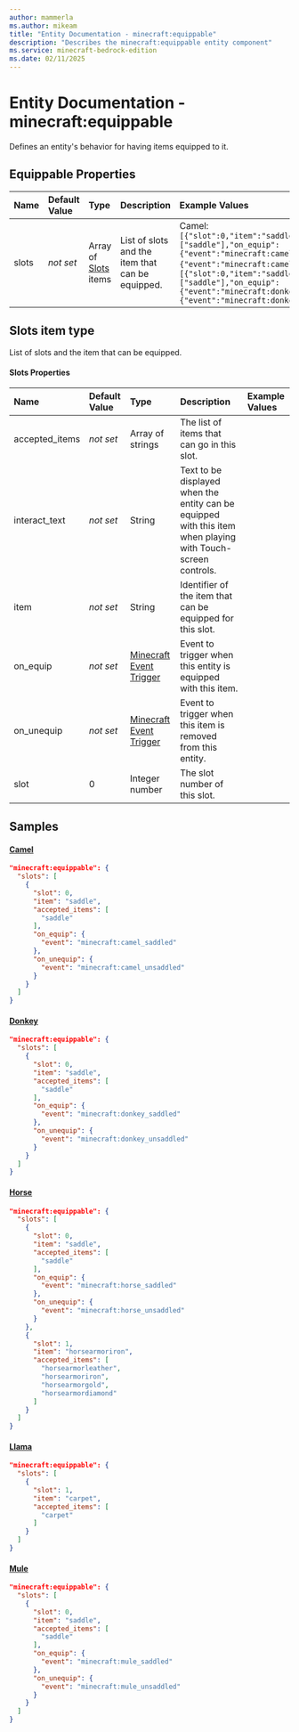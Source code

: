 ```yaml
---
author: mammerla
ms.author: mikeam
title: "Entity Documentation - minecraft:equippable"
description: "Describes the minecraft:equippable entity component"
ms.service: minecraft-bedrock-edition
ms.date: 02/11/2025 
---
```


# Entity Documentation - minecraft:equippable

Defines an entity's behavior for having items equipped to it.


## Equippable Properties

|Name       |Default Value |Type |Description |Example Values |
|:----------|:-------------|:----|:-----------|:------------- |
| slots | *not set* | Array of [Slots](#slots-item-type) items | List of slots and the item that can be equipped. | Camel: `[{"slot":0,"item":"saddle","accepted_items":["saddle"],"on_equip":{"event":"minecraft:camel_saddled"},"on_unequip":{"event":"minecraft:camel_unsaddled"}}]`, Donkey: `[{"slot":0,"item":"saddle","accepted_items":["saddle"],"on_equip":{"event":"minecraft:donkey_saddled"},"on_unequip":{"event":"minecraft:donkey_unsaddled"}}]` | 

## Slots item type
List of slots and the item that can be equipped.


#### Slots Properties

|Name       |Default Value |Type |Description |Example Values |
|:----------|:-------------|:----|:-----------|:------------- |
| accepted_items | *not set* | Array of strings | The list of items that can go in this slot. |  | 
| interact_text | *not set* | String | Text to be displayed when the entity can be equipped with this item when playing with Touch-screen controls. |  | 
| item | *not set* | String | Identifier of the item that can be equipped for this slot. |  | 
| on_equip | *not set* | [Minecraft Event Trigger](../Definitions/NestedTables/triggers.md) | Event to trigger when this entity is equipped with this item. |  | 
| on_unequip | *not set* | [Minecraft Event Trigger](../Definitions/NestedTables/triggers.md) | Event to trigger when this item is removed from this entity. |  | 
| slot | 0 | Integer number | The slot number of this slot. |  | 

## Samples

#### [Camel](https://github.com/Mojang/bedrock-samples/tree/preview/behavior_pack/entities/camel.json)


```json
"minecraft:equippable": {
  "slots": [
    {
      "slot": 0,
      "item": "saddle",
      "accepted_items": [
        "saddle"
      ],
      "on_equip": {
        "event": "minecraft:camel_saddled"
      },
      "on_unequip": {
        "event": "minecraft:camel_unsaddled"
      }
    }
  ]
}
```

#### [Donkey](https://github.com/Mojang/bedrock-samples/tree/preview/behavior_pack/entities/donkey.json)


```json
"minecraft:equippable": {
  "slots": [
    {
      "slot": 0,
      "item": "saddle",
      "accepted_items": [
        "saddle"
      ],
      "on_equip": {
        "event": "minecraft:donkey_saddled"
      },
      "on_unequip": {
        "event": "minecraft:donkey_unsaddled"
      }
    }
  ]
}
```

#### [Horse](https://github.com/Mojang/bedrock-samples/tree/preview/behavior_pack/entities/horse.json)


```json
"minecraft:equippable": {
  "slots": [
    {
      "slot": 0,
      "item": "saddle",
      "accepted_items": [
        "saddle"
      ],
      "on_equip": {
        "event": "minecraft:horse_saddled"
      },
      "on_unequip": {
        "event": "minecraft:horse_unsaddled"
      }
    },
    {
      "slot": 1,
      "item": "horsearmoriron",
      "accepted_items": [
        "horsearmorleather",
        "horsearmoriron",
        "horsearmorgold",
        "horsearmordiamond"
      ]
    }
  ]
}
```

#### [Llama](https://github.com/Mojang/bedrock-samples/tree/preview/behavior_pack/entities/llama.json)


```json
"minecraft:equippable": {
  "slots": [
    {
      "slot": 1,
      "item": "carpet",
      "accepted_items": [
        "carpet"
      ]
    }
  ]
}
```

#### [Mule](https://github.com/Mojang/bedrock-samples/tree/preview/behavior_pack/entities/mule.json)


```json
"minecraft:equippable": {
  "slots": [
    {
      "slot": 0,
      "item": "saddle",
      "accepted_items": [
        "saddle"
      ],
      "on_equip": {
        "event": "minecraft:mule_saddled"
      },
      "on_unequip": {
        "event": "minecraft:mule_unsaddled"
      }
    }
  ]
}
```

